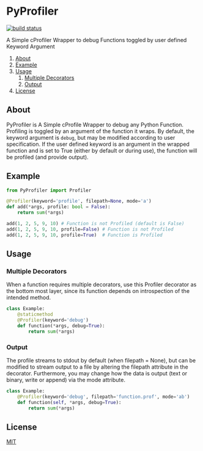 # PyProfiler
[![build status][buildstatus-image]][buildstatus-url]

[buildstatus-image]: https://github.com/Spill-Tea/PyProfiler/actions/workflows/python-package.yml/badge.svg?branch=main
[buildstatus-url]: https://github.com/Spill-Tea/PyProfiler/actions?query=branch%3Amain

A Simple cProfiler Wrapper to debug Functions toggled by user defined Keyword Argument

1. [About](#about)
2. [Example](#example)
3. [Usage](#usage)
    1. [Multiple Decorators](#multiple-decorators)
    2. [Output](#output)
4. [License](#license)

## About
PyProfiler is A Simple cProfile Wrapper to debug any Python Function.
Profiling is toggled by an argument of the function it wraps. By default,
the keyword argument is `debug`, but may be modified according to user
specification. If the user defined keyword is an argument in the
wrapped function and is set to True (either by default or during use),
the function will be profiled (and provide output).

## Example
```python
from PyProfiler import Profiler

@Profiler(keyword='profile', filepath=None, mode='a')
def add(*args, profile: bool = False):
    return sum(*args)

add(1, 2, 5, 9, 10) # Function is not Profiled (default is False)
add(1, 2, 5, 9, 10, profile=False) # Function is not Profiled
add(1, 2, 5, 9, 10, profile=True)  # Function is Profiled
```

## Usage
### Multiple Decorators
When a function requires multiple decorators, use this Profiler decorator
as the bottom most layer, since its function depends on introspection of the
intended method.
```python
class Example:
    @staticmethod
    @Profiler(keyword='debug')
    def function(*args, debug=True):
        return sum(*args)
```

### Output
The profile streams to stdout by default (when filepath = None), but can be modified
to stream output to a file by altering the filepath attribute in the decorator. Furthermore,
you may change how the data is output (text or binary, write or append) via the mode attribute.
```python
class Example:
    @Profiler(keyword='debug', filepath='function.prof', mode='ab')
    def function(self, *args, debug=True):
        return sum(*args)
```

## License
[MIT](./LICENSE)